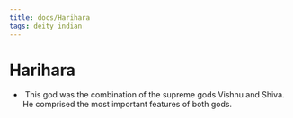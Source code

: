 ```yaml
---
title: docs/Harihara
tags: deity indian
---
```


# Harihara
-  This god was the combination of the supreme gods Vishnu and Shiva. He comprised the most important features of both gods.